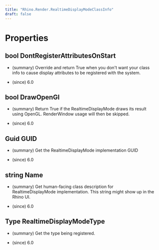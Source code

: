 ```yaml
---
title: "Rhino.Render.RealtimeDisplayModeClassInfo"
draft: false
---
```


# Properties
## bool DontRegisterAttributesOnStart
- (summary) 
     Override and return True when you don't want your class info
     to cause display attributes to be registered with the system.
     
- (since) 6.0
## bool DrawOpenGl
- (summary) 
     Return True if the RealtimeDisplayMode draws its result
     using OpenGL. RenderWindow usage will then be skipped.
     
- (since) 6.0
## Guid GUID
- (summary) 
     Get the RealtimeDisplayMode implementation GUID
     
- (since) 6.0
## string Name
- (summary) 
     Get human-facing class description for RealtimeDisplayMode
     implementation. This string might show up in the Rhino
     UI.
     
- (since) 6.0
## Type RealtimeDisplayModeType
- (summary) 
     Get the type being registered.
     
- (since) 6.0
